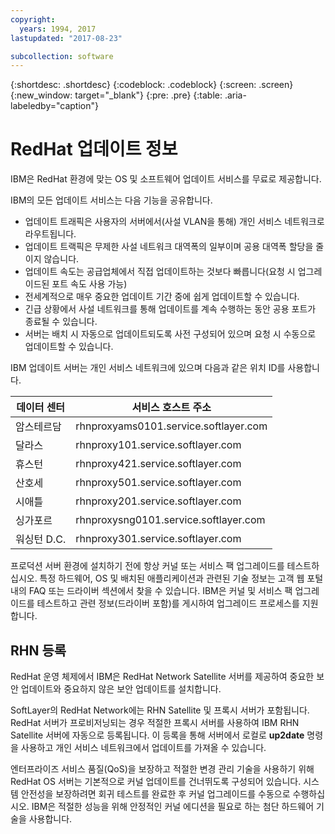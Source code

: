 ```yaml
---
copyright:
  years: 1994, 2017
lastupdated: "2017-08-23"

subcollection: software
---
```


{:shortdesc: .shortdesc}
{:codeblock: .codeblock}
{:screen: .screen}
{:new_window: target="_blank"}
{:pre: .pre}
{:table: .aria-labeledby="caption"}



# RedHat 업데이트 정보

IBM은 RedHat 환경에 맞는 OS 및 소프트웨어 업데이트 서비스를 무료로 제공합니다.

IBM의 모든 업데이트 서비스는 다음 기능을 공유합니다.
* 업데이트 트래픽은 사용자의 서버에서(사설 VLAN을 통해) 개인 서비스 네트워크로 라우트됩니다.
* 업데이트 트랙픽은 무제한 사설 네트워크 대역폭의 일부이며 공용 대역폭 할당을 줄이지 않습니다.
* 업데이트 속도는 공급업체에서 직접 업데이트하는 것보다 빠릅니다(요청 시 업그레이드된 포트 속도 사용 가능)
* 전세계적으로 매우 중요한 업데이트 기간 중에 쉽게 업데이트할 수 있습니다.
* 긴급 상황에서 사설 네트워크를 통해 업데이트를 계속 수행하는 동안 공용 포트가 종료될 수 있습니다. 
* 서버는 배치 시 자동으로 업데이트되도록 사전 구성되어 있으며 요청 시 수동으로 업데이트할 수 있습니다.

IBM 업데이트 서버는 개인 서비스 네트워크에 있으며 다음과 같은 위치 ID를 사용합니다. 

|데이터 센터|서비스 호스트 주소|
|---|---|
|암스테르담|rhnproxyams0101.service.softlayer.com|
|달라스|rhnproxy101.service.softlayer.com|
|휴스턴|rhnproxy421.service.softlayer.com|
|산호세|rhnproxy501.service.softlayer.com|
|시애틀|rhnproxy201.service.softlayer.com|
|싱가포르|rhnproxysng0101.service.softlayer.com|
|워싱턴 D.C.|rhnproxy301.service.softlayer.com|

프로덕션 서버 환경에 설치하기 전에 항상 커널 또는 서비스 팩 업그레이드를 테스트하십시오. 특정 하드웨어, OS 및 배치된 애플리케이션과 관련된 기술 정보는 고객 웹 포털 내의 FAQ 또는 드라이버 섹션에서 찾을 수 있습니다. IBM은 커널 및 서비스 팩 업그레이드를 테스트하고 관련 정보(드라이버 포함)를 게시하여 업그레이드 프로세스를 지원합니다.

## RHN 등록

RedHat 운영 체제에서 IBM은 RedHat Network Satellite 서버를 제공하여 중요한 보안 업데이트와 중요하지 않은 보안 업데이트를 설치합니다.

SoftLayer의 RedHat Network에는 RHN Satellite 및 프록시 서버가 포함됩니다. RedHat 서버가 프로비저닝되는 경우 적절한 프록시 서버를 사용하여 IBM RHN Satellite 서버에 자동으로 등록됩니다. 이 등록을 통해 서버에서 로컬로 **up2date** 명령을 사용하고 개인 서비스 네트워크에서 업데이트를 가져올 수 있습니다. 

엔터프라이즈 서비스 품질(QoS)을 보장하고 적절한 변경 관리 기술을 사용하기 위해 RedHat OS 서버는 기본적으로 커널 업데이트를 건너뛰도록 구성되어 있습니다. 시스템 안전성을 보장하려면 회귀 테스트를 완료한 후 커널 업그레이드를 수동으로 수행하십시오. IBM은 적절한 성능을 위해 안정적인 커널 에디션을 필요로 하는 첨단 하드웨어 기술을 사용합니다.
